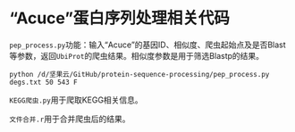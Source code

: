 # “Acuce”蛋白序列处理相关代码

`pep_process.py`功能：输入“Acuce”的基因ID、相似度、爬虫起始点及是否Blast等参数，返回`UbiProt`的爬虫结果。相似度参数是用于筛选Blastp的结果。

```shell
python /d/坚果云/GitHub/protein-sequence-processing/pep_process.py degs.txt 50 543 F
```

`KEGG爬虫.py`用于爬取KEGG相关信息。

`文件合并.r`用于合并爬虫后的结果。

